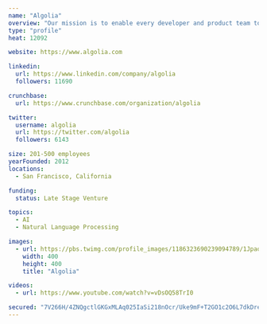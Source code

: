 ```yaml
---
name: "Algolia"
overview: "Our mission is to enable every developer and product team to build consumer-grade search for their users that is easy to implement, engaging, and high-performing. With Algolia, consumers are able to easily find and discover what they want across web, mobile, and voice."
type: "profile"
heat: 12092

website: https://www.algolia.com

linkedin:
  url: https://www.linkedin.com/company/algolia
  followers: 11690

crunchbase:
  url: https://www.crunchbase.com/organization/algolia

twitter:
  username: algolia
  url: https://twitter.com/algolia
  followers: 6143

size: 201-500 employees
yearFounded: 2012
locations:
  - San Francisco, California

funding:
  status: Late Stage Venture

topics:
  - AI
  - Natural Language Processing

images:
  - url: https://pbs.twimg.com/profile_images/1186323690239094789/1Jpaq4A5_400x400.jpg
    width: 400
    height: 400
    title: "Algolia"

videos:
  - url: https://www.youtube.com/watch?v=vDsOQ58TrI0

secured: "7V266H/4ZNQgctlGKGxMLAq025IaSi218nOcr/Uke9mF+T2GO1c2O6L7dkDreamGOPDg+RMCcUhCwGuCZCicLhEHiHEahFFT8oLp3xd4LE90+hot/w9ny6YvmbkTUHCEjwhY0A4/fqczpHuKErPEqe4DJVbcBjg/NzMMq0jKDi0R6nXyZn2+uvmNgBIRo5rBBW4MSToznBXj/IcC88AixXpWv9Y/Il1ze2qYe2YRCXYm08QEQ6roh9ut9qOiqClV+zurb0WjvUQEqFxPrr+amw==;VVJxjEI1SkaBCMVqmzk+ZQ=="
---
```


